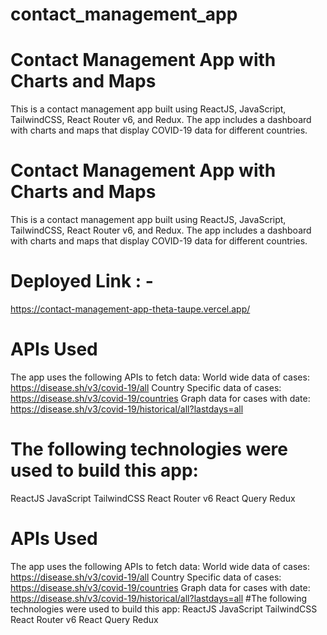 # contact_management_app
# Contact Management App with Charts and Maps
This is a contact management app built using ReactJS, JavaScript, TailwindCSS, React Router v6, and Redux. The app includes a dashboard with charts and maps that display COVID-19 data for different countries.
# Contact Management App with Charts and Maps
This is a contact management app built using ReactJS, JavaScript, TailwindCSS, React Router v6, and Redux. The app includes a dashboard with charts and maps that display COVID-19 data for different countries.
# Deployed Link : -
https://contact-management-app-theta-taupe.vercel.app/
# APIs Used
The app uses the following APIs to fetch data:
World wide data of cases: https://disease.sh/v3/covid-19/all
Country Specific data of cases: https://disease.sh/v3/covid-19/countries
Graph data for cases with date: https://disease.sh/v3/covid-19/historical/all?lastdays=all
# The following technologies were used to build this app:
ReactJS
JavaScript
TailwindCSS
React Router v6
React Query
Redux
# APIs Used
The app uses the following APIs to fetch data:
World wide data of cases: https://disease.sh/v3/covid-19/all
Country Specific data of cases: https://disease.sh/v3/covid-19/countries
Graph data for cases with date: https://disease.sh/v3/covid-19/historical/all?lastdays=all
#The following technologies were used to build this app:
ReactJS
JavaScript
TailwindCSS
React Router v6
React Query
Redux

